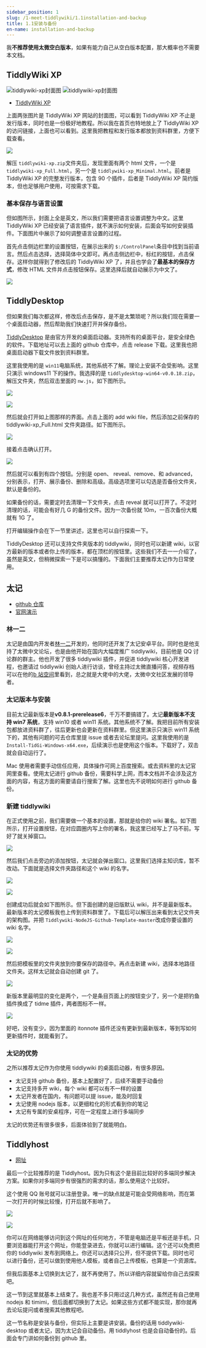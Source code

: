 ```yaml
---
sidebar_position: 1
slug: /1-meet-tiddlywiki/1.1installation-and-backup
title: 1.1安装与备份
en-name: installation-and-backup
---
```


我**不推荐使用太微空白版本**，如果有能力自己从空白版本配置，那大概率也不需要本文档。

## TiddlyWiki XP

![tiddlywiki-xp封面图](./img/tiddlywiki-xp/tiddlywiki-xp封面图1.png)
![tiddlywiki-xp封面图](./img/tiddlywiki-xp/tiddlywiki-xp封面图2.png)

- [TiddlyWiki XP](https://keatonlao.github.io/tiddlywiki-xp/)

上面两张图片是 TiddlyWiki XP 网站的封面图，可以看到 TiddlyWiki XP 不止是发行版本，同时也是一份极好地教程。所以我在首页也特地放上了 TiddlyWiki XP 的访问链接，上面也可以看到。这里我把教程和发行版本都放到资料群里，方便下载查看。

![](./img/tiddlywiki-xp/tiddlywiki-xp完整版本.png)

解压 `tiddlywiki-xp.zip`文件夹后，发现里面有两个 html 文件，一个是 `tiddlywiki-xp_Full.html`，另一个是 `tiddlywiki-xp_Minimal.html`。前者是 TiddlyWiki XP 的完整发行版本，包含 90 个插件，后者是 TiddlyWiki XP 简约版本，但也足够用户使用，可按需求下载。

### 基本保存与语言设置

但如图所示，封面上全是英文，所以我们需要把语言设置调整为中文。这里 TiddlyWiki XP 已经安装了语言插件，就不演示如何安装，后面会写如何安装插件。下面图片中展示了如何调整语言设置的过程。

首先点击侧边栏里的设置按钮，在展示出来的 `$:/ControlPanel`条目中找到当前语言。然后点击选择，选择简体中文即可。再点击侧边栏中，标红的按钮，点击保存。这样你就得到了修改后的 TiddlyWiki XP 了，并且也学会了**最基本的保存方式**，修改 HTML 文件并点击按钮保存。这里选择后就自动展示为中文了。

![](./img/tiddlywiki-xp/tiddlywiki-xp完整版本设置语言.png)

## TiddlyDesktop

但如果我们每次都这样，修改后点击保存，是不是太繁琐呢？所以我们现在需要一个桌面启动器，然后帮助我们快速打开并保存备份。

[TiddlyDesktop](https://github.com/TiddlyWiki/TiddlyDesktop) 是由官方开发的桌面启动器。支持所有的桌面平台，是安全绿色的软件。下载地址可以去上面的 github 仓库中，点击 release 下载。这里我也把桌面启动器下载文件放到资料群里。

这里我使用的是 `win11`电脑系统，其他系统不了解。理论上安装不会受影响。这里只演示 windows11 下的操作。我选择的是 `tiddlydesktop-win64-v0.0.18.zip`，解压文件夹，然后双击里面的 `nw.js`，如下图所示。

![](./img/tiddlywiki-desktop/tiddlywiki-desktop-启动程序.png)

![](./img/tiddlywiki-desktop/tiddlywiki-desktop-启动界面.png)

然后就会打开如上图那样的界面。点击上面的 add wiki file，然后添加之前保存的 tiddlywiki-xp_Full.html 文件夹路径。如下图所示。

![](./img/tiddlywiki-desktop/选择tiddlywiki-xp-路径.png)

接着点击确认打开。

![](./img/tiddlywiki-desktop/tiddlywiki-desktop-保存备份.png)

然后就可以看到有四个按钮。分别是 open、
reveal、remove、和 advanced，分别表示，打开、展示备份、删除和高级。高级选项里可以勾选是否备份文件夹，默认是备份的。

如果备份的话，需要定时去清理一下文件夹，点击 reveal 就可以打开了。不定时清理的话，可能会有好几 G 的备份文件。因为一次备份就 10m，一百次备份大概就有 1G 了。

打开编辑操作会在下一节里讲述，这里也可以自行探索一下。

TiddlyDesktop 还可以支持文件夹版本的 tiddlywiki，同时也可以新建 wiki，以官方最新的版本或者你上传的版本，都在顶栏的按钮里。这些我们不去一一介绍了，虽然是英文，但稍微探索一下是可以搞懂的。下面我们主要推荐太记作为日常使用。

## 太记

- [github 仓库](https://github.com/tiddly-gittly/TidGi-Desktop)
- [官网演示](https://tidgi.fun/)

### 林一二

太记是由国内开发者[林一二](https://github.com/linonetwo)开发的，他同时还开发了太记安卓平台。同时也是他支持了太微中文论坛，也是由他开始在国内大幅度推广 tiddlywiki，目前他是 QQ 讨论群的群主。他也开发了很多 tiddlywiki 插件，并促进 tiddlywiki 核心开发进程，也邀请过 tiddlywiki 创始人进行访谈，曾经主持过太微直播问答，视频存档可以在他的[b 站空间](https://space.bilibili.com/437823)里看到，总之就是大佬中的大佬，太微中文社区发展的领导者。

### 太记版本与安装

目前太记最新版本是**v0.8.1-prerelease6**，千万不要搞错了。太记**最新版本不支持 win7 系统**，支持 win10 或者 win11 系统。其他系统不了解。我把目前所有安装包都放进资料群了，往后更新也会更新在资料群里。但这里演示只演示 win11 系统下的，其他有问题的可去仓库里提 issue 或者去论坛里提问。这里我使用的是 `Install-TidGi-Windows-x64.exe`，后续演示也是使用这个版本。下载好了，双击就会自动运行了。

Mac 使用者需要手动信任应用，具体操作可网上百度搜索。或去资料里的太记官网里查看。使用太记进行 github 备份，需要科学上网，而本文档并不会涉及这方面的内容，有这方面的需要请自行搜索了解。这里也先不说明如何进行 github 备份。

### 新建 tiddlywiki

在正式使用之前，我们需要做一个基本的设置，那就是给你的 wiki 署名。如下图所示，打开设置按钮，在对应圆圈内写上你的署名，我这里已经写上了马不前。写好了就关掉窗口。

![](./img/太记/太记设置默认署名.png)

然后我们点击旁边的添加按钮，太记就会弹出窗口。这里我们选择主知识库，暂不改动。下面就是选择文件夹路径和这个 wiki 的名字。

![](./img/太记/太记添加新维基.png)

![](./img/太记/太记新维基选择文件夹路径.png)

创建成功后就会如下图所示。但下面创建的是旧版默认 wiki，并不是最新版本。最新版本的太记模板我也上传到资料群里了。下载后可以解压出来看到太记文件夹的架构图。并把 `Tiddlywiki-NodeJS-Github-Template-master`改成你要设置的 wiki 名字。

![](./img/太记/旧版太记默认维基.png)

![](./img/太记/太记文件夹架构图.png)

然后把模板里的文件夹放到你要保存的路径中。再点击新建 wiki，选择本地路径文件夹。这样太记就会自动创建 git 了。

![](./img/太记/太记选择本地路径文件夹.png)

新版本里最明显的变化是两个，一个是条目页面上的按钮变少了，另一个是把钓鱼插件换成了 tidme 插件，两者图标不一样。

![](./img/太记/太记新版本展示.png)

好吧，没有变少。因为里面的 itonnote 插件还没有更新到最新版本，等到写如何更新插件时，就能看到了。

### 太记的优势

之所以推荐太记作为你使用 tiddlywiki 的桌面启动器，有很多原因。

- 太记支持 github 备份，基本上配置好了，后续不需要手动备份
- 太记支持多开 wiki，每个 wiki 都可以有不一样的设置
- 太记开发者在国内，有问题可以提 issue，能及时回复
- 太记使用 nodejs 版本，以更细粒化的形式看到你的笔记
- 太记有专属的安桌程序，可在一定程度上进行多端同步

太记的优势还有很多很多，后面体验到了就能明白。

## Tiddlyhost

- [网址](https://tiddlyhost.com/)

最后一个比较推荐的是 Tiddlyhost。因为只有这个是目前比较好的多端同步解决方案。如果你对多端同步有很强烈的需求的话，那么使用这个比较好。

这个使用 QQ 账号就可以注册登录。唯一的缺点就是可能会受网络影响，而在第一次打开的时候比较慢，打开后就不影响了。

![](./img/tiddlyhost/tiddlyhost网址.png)

![](./img/tiddlyhost/tiddlyhost内部界面.png)

你可以在网络能够访问到这个网址的任何地方，不管是电脑还是平板还是手机，只要浏览器能打开这个网址，你能登录进去，你就可以进行编辑。这个还可以免费把你的 tiddlywiki 发布到网络上。你还可以选择只公开，但不提供下载。同时也可以进行备份，还可以做到使用他人模板，或者自己上传模板，也算是一个资源库。

但我后面基本上切换到太记了，就不再使用了。所以详细内容就留给你自己去探索吧。

这一节到这里就基本上结束了。我也差不多只用过这几种方式，虽然还有自己使用 nodejs 和 timimi，但后面都切换到了太记。如果这些方式都不能实现，那你就再去论坛提问或者搜索其他教程吧。

这一节名称是安装与备份，但实际上主要是讲安装。备份的话用 tiddlywiki-desktop 或者太记，因为太记会自动备份。用 tiddlyhost 也是会自动备份的。后面会专门讲如何备份到 github 里。
